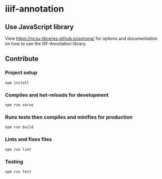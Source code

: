 # iiif-annotation

## Use JavaScript library

View https://ncsu-libraries.github.io/annona/ for options and documentation on how to use the IIIF-Annotation library.

## Contribute
### Project setup
```
npm install
```

### Compiles and hot-reloads for development
```
npm run serve
```

### Runs tests then compiles and minifies for production
```
npm run build
```

### Lints and fixes files
```
npm run lint
```

### Testing

```
npm run test
```
